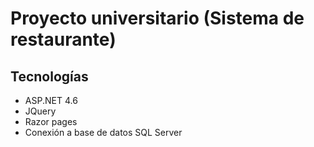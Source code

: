 # Proyecto universitario (Sistema de restaurante)

## Tecnologías
* ASP.NET 4.6
* JQuery
* Razor pages
* Conexión a base de datos SQL Server
